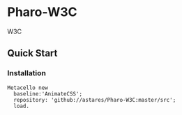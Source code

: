 # Pharo-W3C
W3C

## Quick Start

### Installation 

```Smalltalk
Metacello new
  baseline:'AnimateCSS';
  repository: 'github://astares/Pharo-W3C:master/src';
  load.
```
